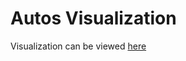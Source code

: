 # Autos Visualization

Visualization can be viewed [here](http://dafinaolluri.github.io/autos-visualization/)
